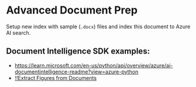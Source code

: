 # Advanced Document Prep

Setup new index with sample (`.docx`) files and index this document to Azure AI search.

## Document Intelligence SDK examples:
- https://learn.microsoft.com/en-us/python/api/overview/azure/ai-documentintelligence-readme?view=azure-python
- [‼️Extract Figures from Documents](https://learn.microsoft.com/en-us/python/api/overview/azure/ai-documentintelligence-readme?view=azure-python#extract-figures-from-documents)
